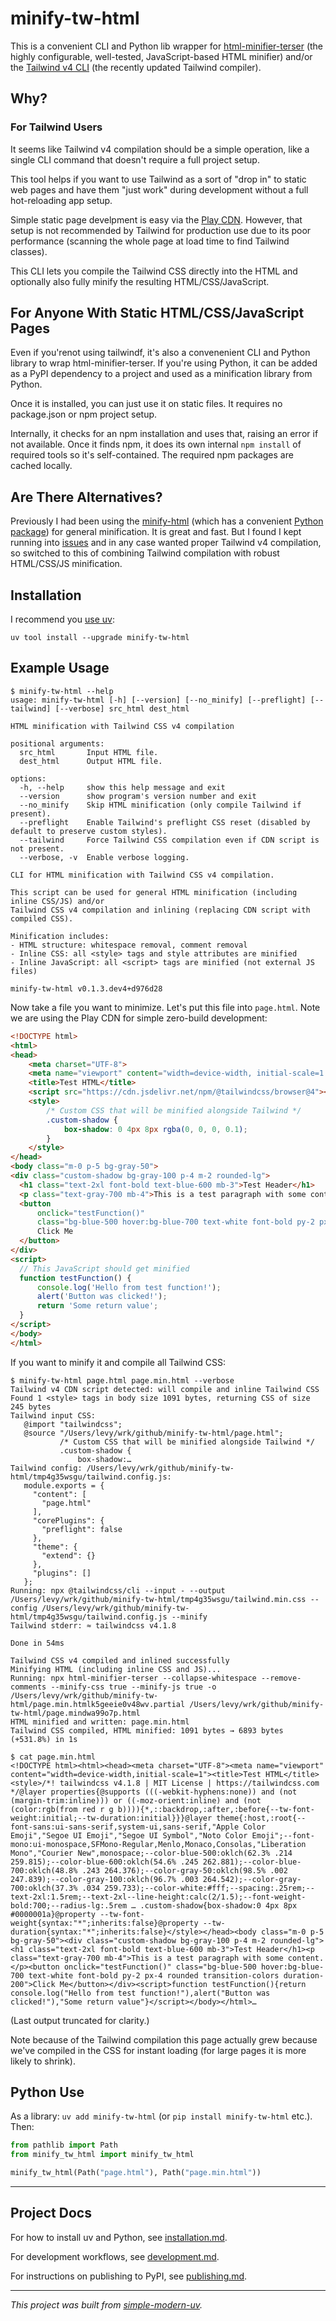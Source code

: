 # minify-tw-html

This is a convenient CLI and Python lib wrapper for
[html-minifier-terser](https://github.com/terser/html-minifier-terser) (the highly
configurable, well-tested, JavaScript-based HTML minifier) and/or the
[Tailwind v4 CLI](https://tailwindcss.com/docs/installation/tailwind-cli) (the recently
updated Tailwind compiler).

## Why?

### For Tailwind Users

It seems like Tailwind v4 compilation should be a simple operation, like a single CLI
command that doesn't require a full project setup.

This tool helps if you want to use Tailwind as a sort of "drop in" to static web pages
and have them "just work" during development without a full hot-reloading app setup.

Simple static page develpment is easy via the
[Play CDN](https://tailwindcss.com/docs/installation/play-cdn).
However, that setup is not recommended by Tailwind for production use due to its poor
performance (scanning the whole page at load time to find Tailwind classes).

This CLI lets you compile the Tailwind CSS directly into the HTML and optionally also
fully minify the resulting HTML/CSS/JavaScript.

## For Anyone With Static HTML/CSS/JavaScript Pages

Even if you'renot using tailwindf, it's also a convenenient CLI and Python library to
wrap html-minifier-terser.
If you're using Python, it can be added as a PyPI dependency to a project and used as a
minification library from Python.

Once it is installed, you can just use it on static files.
It requires no package.json or npm project setup.

Internally, it checks for an npm installation and uses that, raising an error if not
available.
Once it finds npm, it does its own internal `npm install` of required tools so
it's self-contained.
The required npm packages are cached locally.

## Are There Alternatives?

Previously I had been using the [minify-html](https://github.com/wilsonzlin/minify-html)
(which has a convenient [Python package](https://pypi.org/project/minify-html/)) for
general minification.
It is great and fast.
But I found I kept running into
[issues](https://github.com/wilsonzlin/minify-html/issues/236) and in any case wanted
proper Tailwind v4 compilation, so switched to this of combining Tailwind compilation
with robust HTML/CSS/JS minification.

## Installation

I recommend you [use uv](installation.md):

```shell
uv tool install --upgrade minify-tw-html
```

## Example Usage

```shell
$ minify-tw-html --help
usage: minify-tw-html [-h] [--version] [--no_minify] [--preflight] [--tailwind] [--verbose] src_html dest_html

HTML minification with Tailwind CSS v4 compilation

positional arguments:
  src_html       Input HTML file.
  dest_html      Output HTML file.

options:
  -h, --help     show this help message and exit
  --version      show program's version number and exit
  --no_minify    Skip HTML minification (only compile Tailwind if present).
  --preflight    Enable Tailwind's preflight CSS reset (disabled by default to preserve custom styles).
  --tailwind     Force Tailwind CSS compilation even if CDN script is not present.
  --verbose, -v  Enable verbose logging.

CLI for HTML minification with Tailwind CSS v4 compilation.

This script can be used for general HTML minification (including inline CSS/JS) and/or
Tailwind CSS v4 compilation and inlining (replacing CDN script with compiled CSS).

Minification includes:
- HTML structure: whitespace removal, comment removal
- Inline CSS: all <style> tags and style attributes are minified
- Inline JavaScript: all <script> tags are minified (not external JS files)

minify-tw-html v0.1.3.dev4+d976d28
```

Now take a file you want to minimize.
Let's put this file into `page.html`. Note we are using the Play CDN for simple
zero-build development:

```html
<!DOCTYPE html>
<html>
<head>
    <meta charset="UTF-8">
    <meta name="viewport" content="width=device-width, initial-scale=1.0">
    <title>Test HTML</title>
    <script src="https://cdn.jsdelivr.net/npm/@tailwindcss/browser@4"></script>
    <style>
        /* Custom CSS that will be minified alongside Tailwind */
        .custom-shadow { 
            box-shadow: 0 4px 8px rgba(0, 0, 0, 0.1); 
        }
    </style>
</head>
<body class="m-0 p-5 bg-gray-50">
<div class="custom-shadow bg-gray-100 p-4 m-2 rounded-lg">
  <h1 class="text-2xl font-bold text-blue-600 mb-3">Test Header</h1>
  <p class="text-gray-700 mb-4">This is a test paragraph with some content.</p>
  <button 
      onclick="testFunction()" 
      class="bg-blue-500 hover:bg-blue-700 text-white font-bold py-2 px-4 rounded transition-colors duration-200">
      Click Me
  </button>
</div>
<script>
  // This JavaScript should get minified
  function testFunction() {
      console.log('Hello from test function!');
      alert('Button was clicked!');
      return 'Some return value';
  }
</script>
</body>
</html>
```

If you want to minify it and compile all Tailwind CSS:

```shell
$ minify-tw-html page.html page.min.html --verbose
Tailwind v4 CDN script detected: will compile and inline Tailwind CSS
Found 1 <style> tags in body size 1091 bytes, returning CSS of size 245 bytes
Tailwind input CSS:
   @import "tailwindcss";
   @source "/Users/levy/wrk/github/minify-tw-html/page.html";
           /* Custom CSS that will be minified alongside Tailwind */
           .custom-shadow { 
               box-shadow:…
Tailwind config: /Users/levy/wrk/github/minify-tw-html/tmp4g35wsgu/tailwind.config.js:
   module.exports = {
     "content": [
       "page.html"
     ],
     "corePlugins": {
       "preflight": false
     },
     "theme": {
       "extend": {}
     },
     "plugins": []
   };
Running: npx @tailwindcss/cli --input - --output /Users/levy/wrk/github/minify-tw-html/tmp4g35wsgu/tailwind.min.css --config /Users/levy/wrk/github/minify-tw-html/tmp4g35wsgu/tailwind.config.js --minify
Tailwind stderr: ≈ tailwindcss v4.1.8

Done in 54ms

Tailwind CSS v4 compiled and inlined successfully
Minifying HTML (including inline CSS and JS)...
Running: npx html-minifier-terser --collapse-whitespace --remove-comments --minify-css true --minify-js true -o /Users/levy/wrk/github/minify-tw-html/page.min.htmlk5geeie0v48wv.partial /Users/levy/wrk/github/minify-tw-html/page.mindwa99o7p.html
HTML minified and written: page.min.html
Tailwind CSS compiled, HTML minified: 1091 bytes → 6893 bytes (+531.8%) in 1s

$ cat page.min.html 
<!DOCTYPE html><html><head><meta charset="UTF-8"><meta name="viewport" content="width=device-width,initial-scale=1"><title>Test HTML</title><style>/*! tailwindcss v4.1.8 | MIT License | https://tailwindcss.com */@layer properties{@supports (((-webkit-hyphens:none)) and (not (margin-trim:inline))) or ((-moz-orient:inline) and (not (color:rgb(from red r g b)))){*,::backdrop,:after,:before{--tw-font-weight:initial;--tw-duration:initial}}}@layer theme{:host,:root{--font-sans:ui-sans-serif,system-ui,sans-serif,"Apple Color Emoji","Segoe UI Emoji","Segoe UI Symbol","Noto Color Emoji";--font-mono:ui-monospace,SFMono-Regular,Menlo,Monaco,Consolas,"Liberation Mono","Courier New",monospace;--color-blue-500:oklch(62.3% .214 259.815);--color-blue-600:oklch(54.6% .245 262.881);--color-blue-700:oklch(48.8% .243 264.376);--color-gray-50:oklch(98.5% .002 247.839);--color-gray-100:oklch(96.7% .003 264.542);--color-gray-700:oklch(37.3% .034 259.733);--color-white:#fff;--spacing:.25rem;--text-2xl:1.5rem;--text-2xl--line-height:calc(2/1.5);--font-weight-bold:700;--radius-lg:.5rem … .custom-shadow{box-shadow:0 4px 8px #0000001a}@property --tw-font-weight{syntax:"*";inherits:false}@property --tw-duration{syntax:"*";inherits:false}</style></head><body class="m-0 p-5 bg-gray-50"><div class="custom-shadow bg-gray-100 p-4 m-2 rounded-lg"><h1 class="text-2xl font-bold text-blue-600 mb-3">Test Header</h1><p class="text-gray-700 mb-4">This is a test paragraph with some content.</p><button onclick="testFunction()" class="bg-blue-500 hover:bg-blue-700 text-white font-bold py-2 px-4 rounded transition-colors duration-200">Click Me</button></div><script>function testFunction(){return console.log("Hello from test function!"),alert("Button was clicked!"),"Some return value"}</script></body></html>…
```

(Last output truncated for clarity.)

Note because of the Tailwind compilation this page actually grew because we've compiled
in the CSS for instant loading (for large pages it is more likely to shrink).

## Python Use

As a library: `uv add minify-tw-html` (or `pip install minify-tw-html` etc.). Then:

```python
from pathlib import Path
from minify_tw_html import minify_tw_html

minify_tw_html(Path("page.html"), Path("page.min.html"))
```

* * *

## Project Docs

For how to install uv and Python, see [installation.md](installation.md).

For development workflows, see [development.md](development.md).

For instructions on publishing to PyPI, see [publishing.md](publishing.md).

* * *

*This project was built from
[simple-modern-uv](https://github.com/jlevy/simple-modern-uv).*
